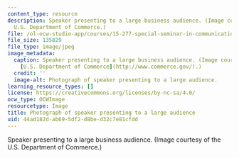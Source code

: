 ```yaml
---
content_type: resource
description: Speaker presenting to a large business audience. (Image courtesy of the
  U.S. Department of Commerce.)
file: /ol-ocw-studio-app/courses/15-277-special-seminar-in-communications-leadership-and-personal-effectiveness-coaching-fall-2008/44ad182dab695df2d8bed32c7e81cfdd_15-277f08.jpg
file_size: 135829
file_type: image/jpeg
image_metadata:
  caption: Speaker presenting to a large business audience. (Image courtesy of the
    [U.S. Department of Commerce](http://www.commerce.gov/).)
  credit: ''
  image-alt: Photograph of speaker presenting to a large audience.
learning_resource_types: []
license: https://creativecommons.org/licenses/by-nc-sa/4.0/
ocw_type: OCWImage
resourcetype: Image
title: Photograph of speaker presenting to a large audience
uid: 44ad182d-ab69-5df2-d8be-d32c7e81cfdd
---
```

Speaker presenting to a large business audience. (Image courtesy of the U.S. Department of Commerce.)